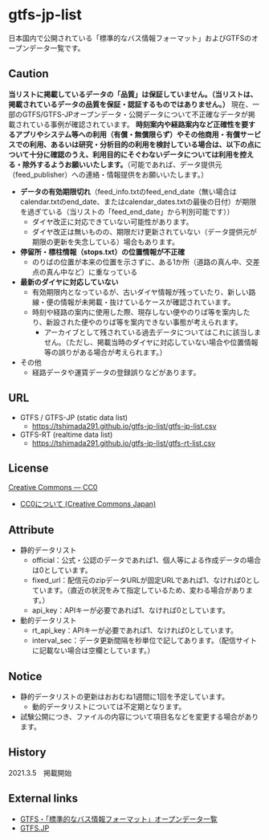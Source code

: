 # gtfs-jp-list
日本国内で公開されている「標準的なバス情報フォーマット」およびGTFSのオープンデータ一覧です。

## Caution
**当リストに掲載しているデータの「品質」は保証していません。（当リストは、掲載されているデータの品質を保証・認証するものではありません。）** 現在、一部のGTFS/GTFS-JPオープンデータ・公開データについて不正確なデータが掲載されている事例が確認されています。 **時刻案内や経路案内など正確性を要するアプリやシステム等への利用（有償・無償限らず）やその他商用・有償サービスでの利用、あるいは研究・分析目的の利用を検討している場合は、以下の点について十分に確認のうえ、利用目的にそぐわないデータについては利用を控える・除外するようお願いいたします。**（可能であれば、データ提供元（feed_publisher）への連絡・情報提供をお願いいたします。）
* **データの有効期限切れ**（feed_info.txtのfeed_end_date（無い場合はcalendar.txtのend_date、またはcalendar_dates.txtの最後の日付）が期限を過ぎている（当リストの「feed_end_date」から判別可能です）） 
  * ダイヤ改正に対応できていない可能性があります。
  * ダイヤ改正は無いものの、期限だけ更新されていない（データ提供元が期限の更新を失念している）場合もあります。
* **停留所・標柱情報（stops.txt）の位置情報が不正確**
  * のりばの位置が本来の位置を示さずに、ある1か所（道路の真ん中、交差点の真ん中など）に重なっている
* **最新のダイヤに対応していない**
  * 有効期限内となっているが、古いダイヤ情報が残っていたり、新しい路線・便の情報が未掲載・抜けているケースが確認されています。
  * 時刻や経路の案内に使用した際、現存しない便やのりば等を案内したり、新設された便やのりば等を案内できない事態が考えられます。
    * アーカイブとして残されている過去データについてはこれに該当しません。（ただし、掲載当時のダイヤに対応していない場合や位置情報等の誤りがある場合が考えられます。）
* その他
  * 経路データや運賃データの登録誤りなどがあります。

## URL
* GTFS / GTFS-JP (static data list)
  * https://tshimada291.github.io/gtfs-jp-list/gtfs-jp-list.csv 
* GTFS-RT (realtime data list)
  * https://tshimada291.github.io/gtfs-jp-list/gtfs-rt-list.csv

## License
[Creative Commons — CC0](https://creativecommons.org/publicdomain/zero/1.0/)
* [CC0について (Creative Commons Japan)](https://creativecommons.jp/sciencecommons/aboutcc0/)

## Attribute
* 静的データリスト
  * official：公式・公認のデータであれば1、個人等による作成データの場合は0としています。
  * fixed_url：配信元のzipデータURLが固定URLであれば1、なければ0としています。（直近の状況をみて指定しているため、変わる場合があります。）
  * api_key：APIキーが必要であれば1、なければ0としています。
* 動的データリスト
  * rt_api_key：APIキーが必要であれば1、なければ0としています。
  * interval_sec：データ更新間隔を秒単位で記してあります。（配信サイトに記載ない場合は空欄としています。）

## Notice
* 静的データリストの更新はおおむね1週間に1回を予定しています。
  * 動的データリストについては不定期となります。 
* 試験公開につき、ファイルの内容について項目名などを変更する場合があります。

## History
2021.3.5　掲載開始

## External links
* [GTFS・「標準的なバス情報フォーマット」オープンデータ一覧](https://tshimada291.sakura.ne.jp/transport/gtfs-list.html)
* [GTFS.JP](https://www.gtfs.jp/)
